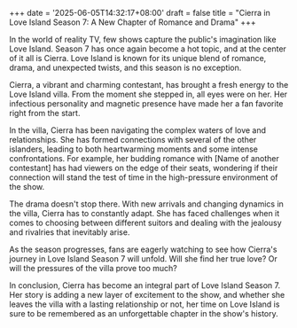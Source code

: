 +++
date = '2025-06-05T14:32:17+08:00'
draft = false
title = "Cierra in Love Island Season 7: A New Chapter of Romance and Drama"
+++

In the world of reality TV, few shows capture the public's imagination like Love Island. Season 7 has once again become a hot topic, and at the center of it all is Cierra. Love Island is known for its unique blend of romance, drama, and unexpected twists, and this season is no exception.

Cierra, a vibrant and charming contestant, has brought a fresh energy to the Love Island villa. From the moment she stepped in, all eyes were on her. Her infectious personality and magnetic presence have made her a fan favorite right from the start.

In the villa, Cierra has been navigating the complex waters of love and relationships. She has formed connections with several of the other islanders, leading to both heartwarming moments and some intense confrontations. For example, her budding romance with [Name of another contestant] has had viewers on the edge of their seats, wondering if their connection will stand the test of time in the high-pressure environment of the show.

The drama doesn't stop there. With new arrivals and changing dynamics in the villa, Cierra has to constantly adapt. She has faced challenges when it comes to choosing between different suitors and dealing with the jealousy and rivalries that inevitably arise.

As the season progresses, fans are eagerly watching to see how Cierra's journey in Love Island Season 7 will unfold. Will she find her true love? Or will the pressures of the villa prove too much?

In conclusion, Cierra has become an integral part of Love Island Season 7. Her story is adding a new layer of excitement to the show, and whether she leaves the villa with a lasting relationship or not, her time on Love Island is sure to be remembered as an unforgettable chapter in the show's history.